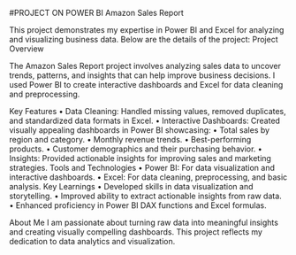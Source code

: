 #PROJECT ON POWER BI
Amazon Sales Report

This project demonstrates my expertise in Power BI and Excel for analyzing and visualizing business data. Below are the details of the project:
Project Overview

The Amazon Sales Report project involves analyzing sales data to uncover trends, patterns, and insights that can help improve business decisions. I used Power BI to create interactive dashboards and Excel for data cleaning and preprocessing.

Key Features
	•	Data Cleaning: Handled missing values, removed duplicates, and standardized data formats in Excel.
	•	Interactive Dashboards: Created visually appealing dashboards in Power BI showcasing:
	•	Total sales by region and category.
	•	Monthly revenue trends.
	•	Best-performing products.
	•	Customer demographics and their purchasing behavior.
	•	Insights: Provided actionable insights for improving sales and marketing strategies.
Tools and Technologies
	•	Power BI: For data visualization and interactive dashboards.
	•	Excel: For data cleaning, preprocessing, and basic analysis.
Key Learnings
	•	Developed skills in data visualization and storytelling.
	•	Improved ability to extract actionable insights from raw data.
	•	Enhanced proficiency in Power BI DAX functions and Excel formulas.
 
About Me
I am passionate about turning raw data into meaningful insights and creating visually compelling dashboards. This project reflects my dedication to data analytics and visualization.

